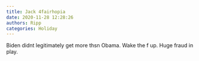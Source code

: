```yaml
---
title: Jack 4fairhopia
date: 2020-11-28 12:28:26
authors: Ripp
categories: Holiday
---
```


 Biden didnt legitimately get more thsn Obama. Wake the f up.
Huge fraud in play.